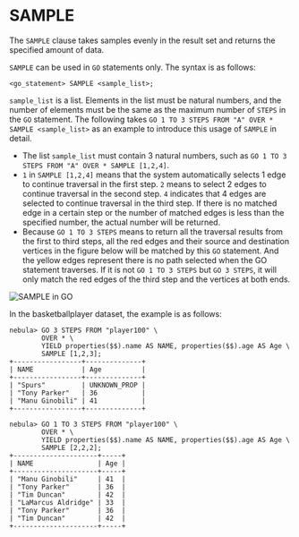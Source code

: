 # SAMPLE

The `SAMPLE` clause takes samples evenly in the result set and returns the specified amount of data.

`SAMPLE` can be used in `GO` statements only. The syntax is as follows:

```ngql
<go_statement> SAMPLE <sample_list>;
```

`sample_list` is a list. Elements in the list must be natural numbers, and the number of elements must be the same as the maximum number of `STEPS` in the `GO` statement. The following takes `GO 1 TO 3 STEPS FROM "A" OVER * SAMPLE <sample_list>` as an example to introduce this usage of `SAMPLE` in detail.

* The list `sample_list` must contain 3 natural numbers, such as `GO 1 TO 3 STEPS FROM "A" OVER * SAMPLE [1,2,4]`.
* `1` in `SAMPLE [1,2,4]` means that the system automatically selects 1 edge to continue traversal in the first step. `2` means to select 2 edges to continue traversal in the second step. `4` indicates that 4 edges are selected to continue traversal in the third step. If there is no matched edge in a certain step or the number of matched edges is less than the specified number, the actual number will be returned.
* Because `GO 1 TO 3 STEPS` means to return all the traversal results from the first to third steps, all the red edges and their source and destination vertices in the figure below will be matched by this `GO` statement. And the yellow edges represent there is no path selected when the GO statement traverses. If it is not `GO 1 TO 3 STEPS` but `GO 3 STEPS`, it will only match the red edges of the third step and the vertices at both ends.

![SAMPLE in GO](https://docs-cdn.nebula-graph.com.cn/figures/sample_in_go.png)

In the basketballplayer dataset, the example is as follows:

```ngql
nebula> GO 3 STEPS FROM "player100" \
        OVER * \
        YIELD properties($$).name AS NAME, properties($$).age AS Age \
        SAMPLE [1,2,3];
+-----------------+--------------+
| NAME            | Age          |
+-----------------+--------------+
| "Spurs"         | UNKNOWN_PROP |
| "Tony Parker"   | 36           |
| "Manu Ginobili" | 41           |
+-----------------+--------------+

nebula> GO 1 TO 3 STEPS FROM "player100" \
        OVER * \
        YIELD properties($$).name AS NAME, properties($$).age AS Age \
        SAMPLE [2,2,2];
+---------------------+-----+
| NAME                | Age |
+---------------------+-----+
| "Manu Ginobili"     | 41  |
| "Tony Parker"       | 36  |
| "Tim Duncan"        | 42  |
| "LaMarcus Aldridge" | 33  |
| "Tony Parker"       | 36  |
| "Tim Duncan"        | 42  |
+---------------------+-----+
```
